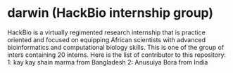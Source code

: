 # darwin (HackBio internship group)
HackBio is a virtually regimented research internship that is practice oriented and focused on equipping African scientists with advanced bioinformatics and computational biology skills.
This is one of the group of inters containing 20 interns.
Here is the list of contributor to this repository:
1: kay kay shain marma from Bangladesh
2: Anusuiya Bora from India
